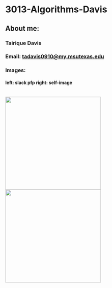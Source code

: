# 3013-Algorithms-Davis

## About me:

### Tairique Davis
### Email: tadavis0910@my.msutexas.edu
### Images:
#### left: slack pfp                                                                           right: self-image
</br><img src="https://user-images.githubusercontent.com/108636715/213933685-0716066e-9792-4cc9-ba5e-1d0ae421d366.jpg" width="300" height="290" align="left" margin= "0 auto"/> 
</br><img src="https://user-images.githubusercontent.com/108636715/213933760-37e4bf56-2711-4af4-a1f2-d92d6c760ab4.jpg" width="300" height="290" align="left" margin="0 auto"/> 

